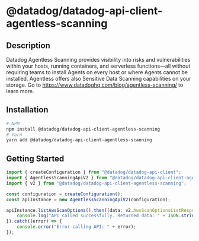 # @datadog/datadog-api-client-agentless-scanning

## Description

Datadog Agentless Scanning provides visibility into risks and vulnerabilities
within your hosts, running containers, and serverless functions—all without
requiring teams to install Agents on every host or where Agents cannot be installed.
Agentless offers also Sensitive Data Scanning capabilities on your storage.
Go to https://www.datadoghq.com/blog/agentless-scanning/ to learn more.

## Installation

```sh
# NPM
npm install @datadog/datadog-api-client-agentless-scanning
# Yarn
yarn add @datadog/datadog-api-client-agentless-scanning
```

## Getting Started
```ts
import { createConfiguration } from "@datadog/datadog-api-client";
import { AgentlessScanningApiV2 } from "@datadog/datadog-api-client-agentless-scanning";
import { v2 } from "@datadog/datadog-api-client-agentless-scanning";

const configuration = createConfiguration();
const apiInstance = new AgentlessScanningApiV2(configuration);

apiInstance.listAwsScanOptions().then((data: v2.AwsScanOptionsListResponse) => {
    console.log("API called successfully. Returned data: " + JSON.stringify(data));
}).catch((error) => {
    console.error("Error calling API: " + error);
});
```